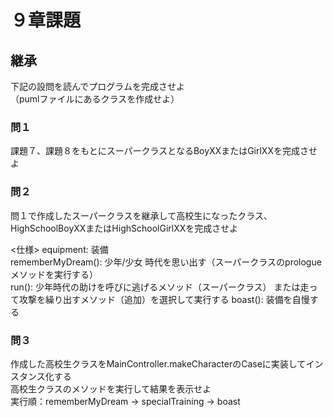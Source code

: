 # ９章課題
## 継承
下記の設問を読んでプログラムを完成させよ  
（pumlファイルにあるクラスを作成せよ）  
### 問１
課題７、課題８をもとにスーパークラスとなるBoyXXまたはGirlXXを完成させよ  
### 問２
問１で作成したスーパークラスを継承して高校生になったクラス、HighSchoolBoyXXまたはHighSchoolGirlXXを完成させよ  


<仕様>
equipment: 装備  
rememberMyDream(): 少年/少女 時代を思い出す（スーパークラスのprologueメソッドを実行する）  
run(): 少年時代の助けを呼びに逃げるメソッド（スーパークラス）
       または走って攻撃を繰り出すメソッド（追加）を選択して実行する
boast(): 装備を自慢する

### 問３
作成した高校生クラスをMainController.makeCharacterのCaseに実装してインスタンス化する  
高校生クラスのメソッドを実行して結果を表示せよ  
実行順：rememberMyDream → specialTraining → boast  
